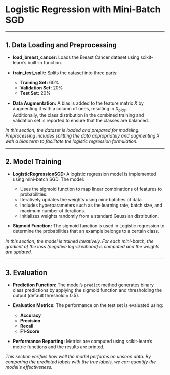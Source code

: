 # Logistic Regression with Mini-Batch SGD

---

## 1. Data Loading and Preprocessing

- **load_breast_cancer:** Loads the Breast Cancer dataset using scikit-learn’s built-in function.

- **train_test_split:** Splits the dataset into three parts:
  - **Training Set:** 60%
  - **Validation Set:** 20%
  - **Test Set:** 20%

- **Data Augmentation:** A bias is added to the feature matrix $X$ by augmenting it with a column of ones, resulting in $X_{bias}$.  
  Additionally, the class distribution in the combined training and validation set is reported to ensure that the classes are balanced.

*In this section, the dataset is loaded and prepared for modeling. Preprocessing includes splitting the data appropriately and augmenting X with a bias term to facilitate the logistic regression formulation.*

---

## 2. Model Training

- **LogisticRegressionSGD:** A logistic regression model is implemented using mini-batch SGD. The model:
  - Uses the sigmoid function to map linear combinations of features to probabilities.
  - Iteratively updates the weights using mini-batches of data.
  - Includes hyperparameters such as the learning rate, batch size, and maximum number of iterations.
  - Initializes weights randomly from a standard Gaussian distribution.

- **Sigmoid Function:** The sigmoid function is used in Logistic regression to determine the probabilities that an example belongs to a certain class.

*In this section, the model is trained iteratively. For each mini-batch, the gradient of the loss (negative log-likelihood) is computed and the weights are updated.*

---

## 3. Evaluation

- **Prediction Function:** The model’s `predict` method generates binary class predictions by applying the sigmoid function and thresholding the output (default threshold = 0.5).

- **Evaluation Metrics:** The performance on the test set is evaluated using:
  - **Accuracy**
  - **Precision**
  - **Recall**
  - **F1-Score**

- **Performance Reporting:** Metrics are computed using scikit-learn’s metric functions and the results are printed.

*This section verifies how well the model performs on unseen data. By comparing the predicted labels with the true labels, we can quantify the model's effectiveness.*
